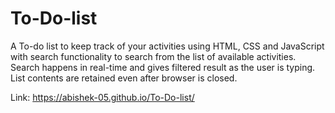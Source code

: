 # To-Do-list
A To-do list to keep track of your activities using HTML, CSS and JavaScript with search functionality to search from the list of available activities.<br/>
Search happens in real-time and gives filtered result as the user is typing. List contents are retained even after browser is closed.<br/>

Link: https://abishek-05.github.io/To-Do-list/
